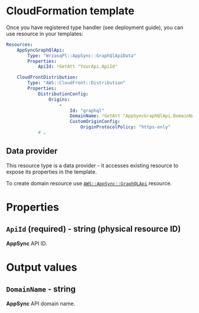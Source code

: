 <!---
# This file is part of the pl.wrzasq.cform.
#
# @license http://mit-license.org/ The MIT license
# @copyright 2021 © by Rafał Wrzeszcz - Wrzasq.pl.
-->

# CloudFormation template

Once you have registered type handler (see deployment guide), you can use resource in your templates:

```yaml
Resources:
    AppSyncGraphQlApi:
        Type: "WrzasqPl::AppSync::GraphQlApiData"
        Properties:
            ApiId: !GetAtt "YourApi.ApiId"

    CloudFrontDistribution:
        Type: "AWS::CloudFront::Distribution"
        Properties:
            DistributionConfig:
                Origins:
                    -
                        Id: "graphql"
                        DomainName: !GetAtt "AppSyncGraphQlApi.DomainName"
                        CustomOriginConfig:
                            OriginProtocolPolicy: "https-only"
            # …
```

## Data provider

This resource type is a data provider - it accesses existing resource to expose its properties in the template.

To create domain resource use
[`AWS::AppSync::GraphQLApi`](https://docs.aws.amazon.com/AWSCloudFormation/latest/UserGuide/aws-resource-appsync-graphqlapi.html)
resource.

# Properties

## `ApiId` (required) - string (physical resource ID)

**AppSync** API ID.

# Output values

## `DomainName` - string

**AppSync** API domain name.
